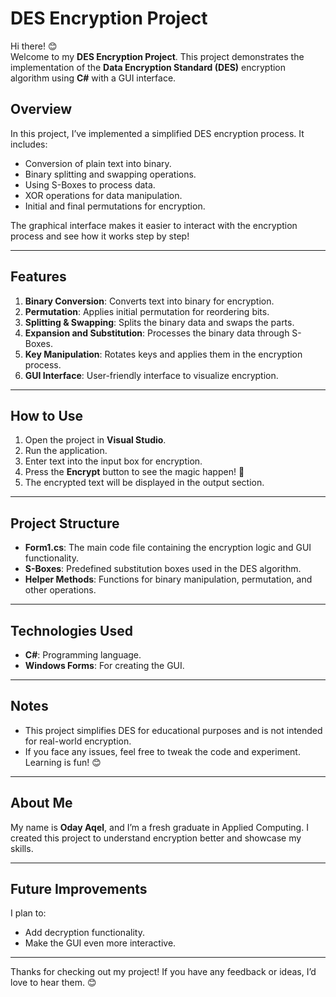 # DES Encryption Project  

Hi there! 😊  
Welcome to my **DES Encryption Project**. This project demonstrates the implementation of the **Data Encryption Standard (DES)** encryption algorithm using **C#** with a GUI interface.  

## Overview  

In this project, I’ve implemented a simplified DES encryption process. It includes:  
- Conversion of plain text into binary.  
- Binary splitting and swapping operations.  
- Using S-Boxes to process data.  
- XOR operations for data manipulation.  
- Initial and final permutations for encryption.  

The graphical interface makes it easier to interact with the encryption process and see how it works step by step!  

---

## Features  

1. **Binary Conversion**: Converts text into binary for encryption.  
2. **Permutation**: Applies initial permutation for reordering bits.  
3. **Splitting & Swapping**: Splits the binary data and swaps the parts.  
4. **Expansion and Substitution**: Processes the binary data through S-Boxes.  
5. **Key Manipulation**: Rotates keys and applies them in the encryption process.  
6. **GUI Interface**: User-friendly interface to visualize encryption.  

---

## How to Use  

1. Open the project in **Visual Studio**.  
2. Run the application.  
3. Enter text into the input box for encryption.  
4. Press the **Encrypt** button to see the magic happen! 🎉  
5. The encrypted text will be displayed in the output section.  

---

## Project Structure  

- **Form1.cs**: The main code file containing the encryption logic and GUI functionality.  
- **S-Boxes**: Predefined substitution boxes used in the DES algorithm.  
- **Helper Methods**: Functions for binary manipulation, permutation, and other operations.  

---

## Technologies Used  

- **C#**: Programming language.  
- **Windows Forms**: For creating the GUI.  

---

## Notes  

- This project simplifies DES for educational purposes and is not intended for real-world encryption.  
- If you face any issues, feel free to tweak the code and experiment. Learning is fun! 😊  

---

## About Me  

My name is **Oday Aqel**, and I’m a fresh graduate in Applied Computing. I created this project to understand encryption better and showcase my skills.  

---

## Future Improvements  

I plan to:  
- Add decryption functionality.  
- Make the GUI even more interactive.  

---

Thanks for checking out my project! If you have any feedback or ideas, I’d love to hear them. 😊  
